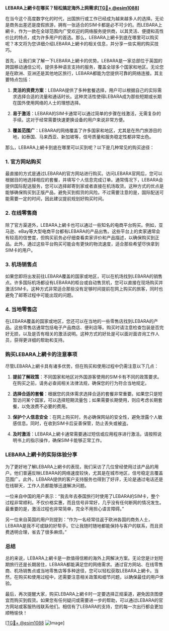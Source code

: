**LEBARA上網卡在哪买？轻松搞定海外上网需求[[TG💪+ @esim1088](https://t.me/s/esim1088)]**

在当今这个高度数字化的时代，出国旅行或工作已经成为越来越多人的选择。无论是商务出差还是度假旅游，拥有一张适合的SIM卡都是必不可少的。而LEBARA上網卡，作为一款在全球范围内广受欢迎的网络服务提供商，以其灵活、便捷和高性价比的特点，成为许多用户的首选。那么，LEBARA上網卡到底在哪里可以购买呢？本文将为您详细介绍LEBARA上網卡的相关信息，并分享一些实用的购买技巧。

首先，让我们来了解一下LEBARA上網卡的优势。LEBARA是一家总部位于英国的跨国移动通信公司，提供多种语言支持的服务，覆盖全球多个国家和地区。无论您是在欧洲、亚洲还是其他地区旅行，LEBARA都能为您提供可靠的网络连接。其主要特点包括：

1. **灵活的资费方案**：LEBARA提供了多种套餐选择，用户可以根据自己的实际需求选择合适的流量和通话时长。这种灵活性使得LEBARA成为那些短期或长期在国外使用网络的人士的理想选择。
   
2. **易于激活**：LEBARA的SIM卡通常可以通过简单的步骤在线激活，无需复杂的手续。这对于经常需要快速更换设备的用户来说非常方便。

3. **覆盖范围广**：LEBARA的网络覆盖了许多国家和地区，尤其是在热门旅游目的地，如泰国、马来西亚、新加坡等，信号质量和服务稳定性都非常出色。

那么，LEBARA上網卡到底在哪里可以买到呢？以下是几种常见的购买途径：

### **1. 官方网站购买**
最直接的方式是通过LEBARA的官方网站进行购买。访问LEBARA官网后，您可以根据目的地选择相应的套餐，并填写个人信息完成订单。通常情况下，LEBARA会提供国际配送服务，您可以选择邮寄到家或者直接在机场取货。这种方式的优点是能够确保购买到正版产品，避免买到假货的风险。不过需要注意的是，国际配送可能需要一定的时间，因此建议提前规划好购买时间。

### **2. 在线零售商**
除了官方渠道外，LEBARA上網卡也可以通过一些知名的电商平台购买。例如，亚马逊、eBay等大型电商平台都有LEBARA的产品出售。这些平台上的卖家通常会有较高的信誉度，但购买前务必仔细查看卖家评价和产品描述，以确保购买到正品。此外，通过这些平台购买可能会有更快的物流速度，适合那些希望尽快拿到SIM卡的用户。

### **3. 机场销售点**
如果您即将出发前往LEBARA覆盖的国家或地区，可以在机场找到LEBARA的销售点。许多国际机场都设有LEBARA的柜台或自动售货机，您可以直接在现场购买并激活SIM卡。这种方式非常适合那些没有足够时间提前在网上购买的旅客，同时也避免了邮寄过程中可能出现的问题。

### **4. 当地零售店**
在LEBARA覆盖的国家或地区，您还可以在当地的一些零售店找到LEBARA的产品。这些零售店通常包括电子产品商店、便利店等。购买时请注意检查包装是否完好无损，以及是否有相关的激活说明。这种方式的好处是可以面对面咨询工作人员，获得更详细的帮助和支持。

### **购买LEBARA上網卡的注意事项**

尽管LEBARA上網卡具有诸多优势，但在购买和使用过程中仍需注意以下几点：

1. **提前了解政策**：不同国家和地区对外国游客使用的SIM卡有不同的政策要求。在购买之前，请务必查阅相关法律法规，确保您的行为符合当地规定。

2. **选择合适的套餐**：根据您的具体需求选择合适的套餐非常重要。如果您只是短暂访问某个国家，可以选择短期流量包；如果需要长期使用，则应考虑长期套餐，以免浪费不必要的费用。

3. **保护个人信息安全**：在网上购买时，务必确保网站的安全性，避免泄露个人敏感信息。同时，在收到SIM卡后妥善保管，防止丢失或被盗。

4. **及时激活**：LEBARA上網卡通常需要通过短信或应用程序进行激活。请按照说明书上的指示操作，确保SIM卡能够正常工作。

### **LEBARA上網卡的实际体验分享**

为了更好地了解LEBARA上網卡的表现，我们采访了几位曾经使用过该产品的用户。他们普遍反映LEBARA的网络速度较快，尤其是在城市地区，信号稳定且覆盖范围广。此外，LEBARA提供的客户支持服务也得到了好评，无论是通过电话还是在线聊天，工作人员都能够迅速解决问题。

一位来自中国的用户表示：“我去年去泰国旅行时使用了LEBARA的SIM卡，整个过程非常顺利。不仅价格实惠，而且信号非常好，几乎没有任何断网的情况发生。最重要的是，激活过程也非常简单，完全不用担心语言障碍。”

另一位来自英国的用户则提到：“作为一名经常往返于欧洲各国的商务人士，LEBARA是我不可或缺的好帮手。它让我随时随地都能保持与客户的联系，而且资费透明合理，省去了很多麻烦。”

### **总结**

总的来说，LEBARA上網卡是一款值得信赖的海外上网解决方案。无论您是计划短期旅行还是长期居住，LEBARA都能满足您的网络需求。通过官方网站、在线零售商、机场销售点或当地零售店等多种途径，您可以轻松获取LEBARA上網卡。当然，在购买和使用过程中，还需要注意相关政策和细节问题，以确保最佳的用户体验。

最后，再次提醒大家，购买LEBARA上網卡时一定要选择正规渠道，避免因贪图便宜而购买到假货。如果您有任何疑问或需要进一步的帮助，可以通过LEBARA的官方网站或客服热线联系他们。相信有了LEBARA的支持，您的每一次出行都会更加顺畅愉快！

[[TG💪+ @esim1088](https://t.me/s/esim1088) ![Image](https://i.postimg.cc/4NQfJmqS/Snipaste-2025-05-13-00-14-12.png)]